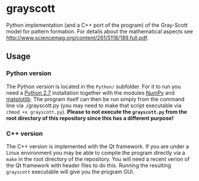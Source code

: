 # grayscott

Python implementation (and a C++ port of the program) of the Gray-Scott model for pattern formation. For details about the mathematical aspects see http://www.sciencemag.org/content/261/5118/189.full.pdf.

## Usage

### Python version

The Python version is located in the `Python/` subfolder. For it to run you need a [Python 2.7](http://www.python.org) installation together with the modules [NumPy](http://www.numpy.org) and [matplotlib](http://www.matplotlib.org). The program itself can then be run simply from the command line via ./grayscott.py (you may need to make that script executable via `chmod +x grayscott.py`). **Please to not execute the `grayscott.py` from the root directory of this repository since this has a different purpose!**

### C++ version

The C++ version is implemented with the Qt framework. If you are under a Linux environment you may be able to compile the program directly via a `make` in the root directory of the repository. You will need a recent verion of the Qt framework with header files to do this. Running the resulting `grayscott` executable will give you the program GUI.

